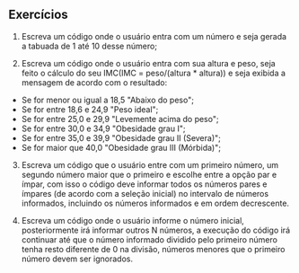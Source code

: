 ## Exercícios

1. Escreva um código onde o usuário entra com um número e seja gerada a tabuada de 1 até 10 desse número;

2. Escreva um código onde o usuário entra com sua altura e peso, seja feito o cálculo do seu IMC(IMC = peso/(altura * altura)) e seja exibida a mensagem de acordo com o resultado:

* Se for menor ou igual a 18,5 "Abaixo do peso";
* Se for entre 18,6 e 24,9 "Peso ideal";
* Se for entre 25,0 e 29,9 "Levemente acima do peso";
* Se for entre 30,0 e 34,9 "Obesidade grau I";
* Se for entre 35,0 e 39,9 "Obesidade grau II (Severa)";
* Se for maior que 40,0 "Obesidade grau III (Mórbida)";

3. Escreva um código que o usuário entre com um primeiro número, um segundo número maior que o primeiro e escolhe entre a opção par e ímpar, com isso o código deve informar todos os números pares e ímpares (de acordo com a seleção inicial) no intervalo de números informados, incluindo os números informados e em ordem decrescente.

4. Escreva um código onde o usuário informe o número inicial, posteriormente irá informar outros N números, a execução do código irá continuar até que o número informado dividido pelo primeiro número tenha resto diferente de 0 na divisão, números menores que o primeiro número devem ser ignorados.